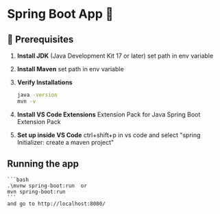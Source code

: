 # Spring Boot App 🚀

## 📝 Prerequisites

1. **Install JDK** (Java Development Kit 17 or later)
    set path in env variable

2. **Install Maven**
    set path in env variable

3. **Verify Installations**
   ```bash
   java -version
   mvn -v
   ```
4. **Install VS Code Extensions**
   Extension Pack for Java
   Spring Boot Extension Pack

5. **Set up inside VS Code**
    ctrl+shift+p in vs code and select "spring Initializer: create a maven project"

## Running the app
    ```bash
    .\mvnw spring-boot:run  or
    mvn spring-boot:run
    ```
    and go to http://localhost:8080/